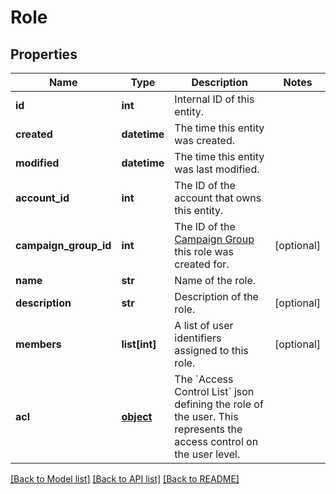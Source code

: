 # Role

## Properties
Name | Type | Description | Notes
------------ | ------------- | ------------- | -------------
**id** | **int** | Internal ID of this entity. | 
**created** | **datetime** | The time this entity was created. | 
**modified** | **datetime** | The time this entity was last modified. | 
**account_id** | **int** | The ID of the account that owns this entity. | 
**campaign_group_id** | **int** | The ID of the [Campaign Group](https://docs.talon.one/docs/product/account/account-settings/managing-campaign-groups) this role was created for.  | [optional] 
**name** | **str** | Name of the role. | 
**description** | **str** | Description of the role. | [optional] 
**members** | **list[int]** | A list of user identifiers assigned to this role. | [optional] 
**acl** | [**object**](.md) | The &#x60;Access Control List&#x60; json defining the role of the user. This represents the access control on the user level. | 

[[Back to Model list]](../README.md#documentation-for-models) [[Back to API list]](../README.md#documentation-for-api-endpoints) [[Back to README]](../README.md)


